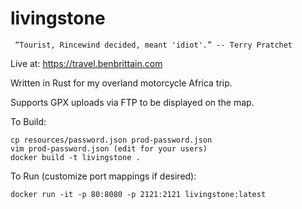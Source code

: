 # livingstone

``` “Tourist, Rincewind decided, meant 'idiot'.” -- Terry Pratchet```

Live at: https://travel.benbrittain.com

Written in Rust for my overland motorcycle Africa trip.

Supports GPX uploads via FTP to be displayed on the map. 

To Build:
```
cp resources/password.json prod-password.json
vim prod-password.json (edit for your users)
docker build -t livingstone .
```

To Run (customize port mappings if desired):
```
docker run -it -p 80:8080 -p 2121:2121 livingstone:latest
```
